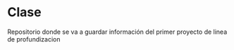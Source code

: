 # Clase
Repositorio donde se va a guardar información del primer proyecto de linea de profundizacion  
